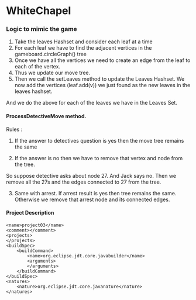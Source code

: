 # WhiteChapel

### Logic to mimic the game
1. Take the leaves Hashset and consider each leaf at a time
2. For each leaf we have to find the adjacent vertices in the gameboard.circleGraph() tree
3. Once we have all the vertices we need to create an edge from the leaf to each of the vertex.
4. Thus we update our move tree.
5. Then we call the setLeaves method to update the Leaves Hashset. We now add the vertices (leaf.add(v)) we just found as the new leaves in the leaves hashset. 

And we do the above for each of the leaves we have in the Leaves Set.

#### ProcessDetectiveMove method. 

Rules : 
1. If the answer to detectives question is yes then the  move tree remains the same

2. If the answer is no then we have to remove that vertex and node from the tree. 

So suppose detective asks about node 27. And Jack says no. Then we remove all the 27s and the edges connected to 27 from the tree. 

3. Same with arrest. If arrest result is yes then tree remains the same. Otherwise we remove that arrest node and its connected edges. 

#### Project Description

<projectDescription>
  
	<name>project03</name>
	<comment></comment>
	<projects>
	</projects>
	<buildSpec>
		<buildCommand>
			<name>org.eclipse.jdt.core.javabuilder</name>
			<arguments>
			</arguments>
		</buildCommand>
	</buildSpec>
	<natures>
		<nature>org.eclipse.jdt.core.javanature</nature>
	</natures>
  
</projectDescription>
